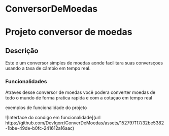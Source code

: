 # ConversorDeMoedas
<h1> Projeto conversor de moedas </h1>
<h2>Descrição</h2>
<p>Este e um conversor simples de moedas aonde facilitara suas conversçoes usando a taxa de câmbio em tempo real.</p>
<h3>Funcionalidades</h3>
<p>Atraves desse conversor de moedas você podera converter moedas de todo o mundo de forma pratica rapida e com a cotaçao em tempo real</p>
<p>exemplos de funcionalidade do projeto</p>
![Interface do condigo em funcionalidade](url https://github.com/DevIgorr/ConverDeMoedas/assets/152797117/32be5382-1bbe-49de-b0fc-241612a16aac)

